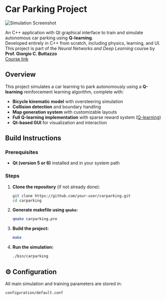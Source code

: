 # Car Parking Project

![Simulation Screenshot](res/photo.png)

An C++ application with Qt graphical interface to train and simulate autonomous car parking using **Q-learning**.  
Developed entirely in C++ from scratch, including physics, learning, and UI. 
This project is part of the *Neural Networks and Deep Learning* course by **Prof. Giorgio C. Buttazzo**  
[Course link](http://retis.sssup.it/~giorgio/courses/neural/nn.html)

## Overview

This project simulates a car learning to park autonomously using a **Q-learning** reinforcement learning algorithm, complete with:

- **Bicycle kinematic model** with oversteering simulation
- **Collision detection** and boundary handling
- **Map generation system** with customizable layouts
- **Full Q-learning implementation** with sparse reward system ([Q-learning](https://en.wikipedia.org/wiki/Q-learning))
- **Qt-based GUI** for visualization and interaction

##  Build Instructions

### Prerequisites

- **Qt (version 5 or 6)** installed and in your system path

### Steps

1. **Clone the repository** (if not already done):

    ```sh
    git clone https://github.com/your-user/carparking.git
    cd carparking
    ```

2. **Generate makefile using `qmake`:**

    ```sh
    qmake carparking.pro
    ```

3. **Build the project:**

    ```sh
    make
    ```

4. **Run the simulation:**

    ```sh
    ./bin/carparking
    ```

## ⚙️ Configuration

All main simulation and training parameters are stored in:

```bash
configuration/default.conf
